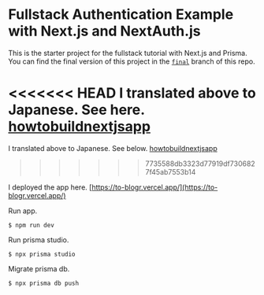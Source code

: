 # Fullstack Authentication Example with Next.js and NextAuth.js

This is the starter project for the fullstack tutorial with Next.js and Prisma. You can find the final version of this project in the [`final`](https://github.com/prisma/blogr-nextjs-prisma/tree/final) branch of this repo.

<<<<<<< HEAD
I translated above to Japanese. See here.
[howtobuildnextjsapp](https://github.com/tomohiko-ohhashi/howtobuildnextjsapp/blob/main/howtobuildnextjsapp.md)
=======
I translated above to Japanese. See below.
[howtobuildnextjsapp](https://github.com/tomohiko-ohhashi/howtobuildnextjsapp)
>>>>>>> 7735588db3323d77919df7306827f45ab7553b14


I deployed the app here.
[https://to-blogr.vercel.app/](https://to-blogr.vercel.app/)

Run app.
```
$ npm run dev
```

Run prisma studio.
```
$ npx prisma studio
```

Migrate prisma db.
```
$ npx prisma db push
```
